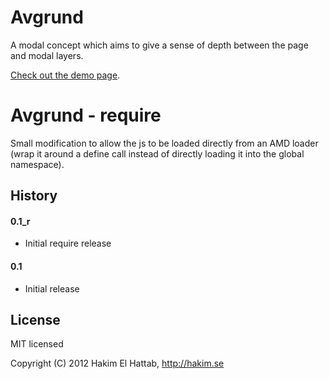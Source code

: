 # Avgrund

A modal concept which aims to give a sense of depth between the page and modal layers.

[Check out the demo page](http://lab.hakim.se/avgrund/).

# Avgrund - require 
Small modification to allow the js to be loaded directly from an AMD loader
(wrap it around a define call instead of directly loading it into the global namespace).

## History

#### 0.1_r 
- Initial require release

#### 0.1
- Initial release

## License

MIT licensed

Copyright (C) 2012 Hakim El Hattab, http://hakim.se